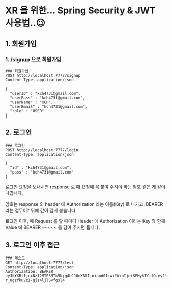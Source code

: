 # XR 을 위한... Spring Security & JWT 사용법..😉

## 1. 회원가입

### 1. /signup 으로 회원가입
```http request
### 회원가입
POST http://localhost:7777/signup
Content-Type: application/json

{
  "userId" : "kch4731@gmail.com",
  "userPass" : "kch4731@gmail.com",
  "userName" : "KCH",
  "userEmail" : "kch4731@gmail.com",
  "role" : "USER"
}
```

## 2. 로그인
```http request
### 로그인
POST http://localhost:7777/login
Content-Type: application/json

{
  "id" : "kch4731@gmail.com",
  "pass" : "kch4731@gmail.com"
}
```

로그인 요청을 보내시면 response 로 매 요청에 꼭 붙여 주셔야 하는 암호 같은 게 같이 나갑니다.

암호는 response 의 header 에 Authorization 라는 이름(Key) 로 나가고, BEARER 라는 접두어? 뒤에 값이 길게 붙습니다.

로그인 이후, 매 Request 를 할 때마다 Header 에 Authorization 이라는 Key 와 함께 Value 에 BEARER ~~~~~ 를 담아 주시면 됩니다.


## 3. 로그인 이후 접근
```http request
### 테스트
GET http://localhost:7777/test
Content-Type: application/json
Authorization: BEARER eyJkYXRlIjoxNzI2MTE3MTk5Njg4LCJ0eXBlIjoiand0IiwiYWxnIjoiSFMyNTYifQ.eyJSb2xlIjoiVVNFUiIsInN1YiI6Im9oZ2lyYWZmZXJzIHRva2VuIDogMSIsInVzZXJFbWFpbCI6ImtjaDQ3MzFAZ21haWwuY29tIiwidXNlck5hbWUiOiJLQ0giLCJleHAiOjE3MjYyMDM1OTl9.ZX4Gt8cLYCxtYtAQ-r_UgzfkuVzI-gjs4ljlSvfgsl4
```